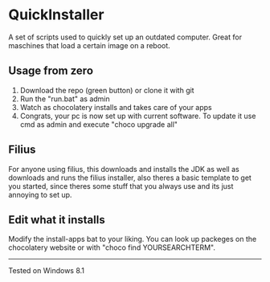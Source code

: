 # QuickInstaller
A set of scripts used to quickly set up an outdated computer. Great for maschines that load a certain image on a reboot.

## Usage from zero
1. Download the repo (green button) or clone it with git
2. Run the "run.bat" as admin   
3. Watch as chocolatery installs and takes care of your apps   
4. Congrats, your pc is now set up with current software. To update it use cmd as admin and execute "choco upgrade all"   

## Filius 
For anyone using filius, this downloads and installs the JDK as well as downloads and runs the filius installer, also theres a basic template to get you started, since theres some stuff that you always use and its just annoying to set up.

## Edit what it installs
Modify the install-apps bat to your liking. You can look up packeges on the chocolatery website or with "choco find YOURSEARCHTERM".

---
Tested on Windows 8.1
